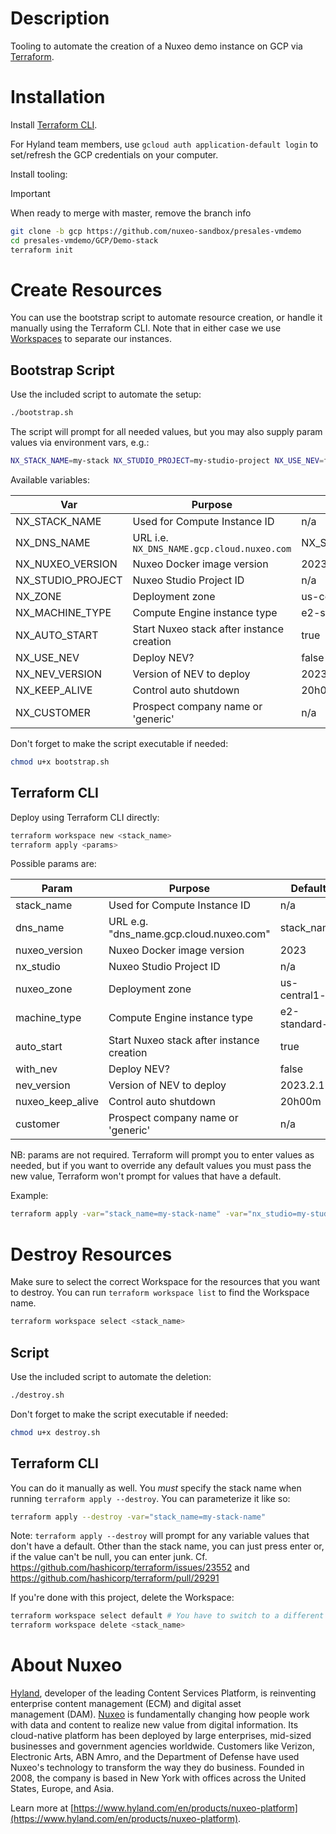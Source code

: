 # Description

Tooling to automate the creation of a Nuxeo demo instance on GCP via [Terraform](https://developer.hashicorp.com/terraform).

# Installation

Install [Terraform CLI](https://developer.hashicorp.com/terraform/tutorials/gcp-get-started/install-cli).

For Hyland team members, use `gcloud auth application-default login` to set/refresh the GCP credentials on your computer.

Install tooling:

> [!IMPORTANT]
> When ready to merge with master, remove the branch info

```bash
git clone -b gcp https://github.com/nuxeo-sandbox/presales-vmdemo
cd presales-vmdemo/GCP/Demo-stack
terraform init
```

# Create Resources

You can use the bootstrap script to automate resource creation, or handle it manually using the Terraform CLI. Note that in either case we use [Workspaces](https://developer.hashicorp.com/terraform/language/state/workspaces) to separate our instances.

## Bootstrap Script

Use the included script to automate the setup:

```bash
./bootstrap.sh
```

The script will prompt for all needed values, but you may also supply param values via environment vars, e.g.:

```bash
NX_STACK_NAME=my-stack NX_STUDIO_PROJECT=my-studio-project NX_USE_NEV=false NX_DNS_NAME=my-dns-name NX_NEV_VERSION=2023.2.1 ./bootstrap.sh
```

Available variables:

Var | Purpose | Default
--- | --- | ---
NX_STACK_NAME | Used for Compute Instance ID | n/a
NX_DNS_NAME | URL i.e. `NX_DNS_NAME.gcp.cloud.nuxeo.com` | NX_STACK_NAME
NX_NUXEO_VERSION | Nuxeo Docker image version | 2023
NX_STUDIO_PROJECT | Nuxeo Studio Project ID | n/a
NX_ZONE | Deployment zone | us-central1-a
NX_MACHINE_TYPE | Compute Engine instance type | e2-standard-2
NX_AUTO_START | Start Nuxeo stack after instance creation | true
NX_USE_NEV | Deploy NEV? | false
NX_NEV_VERSION | Version of NEV to deploy | 2023.2.1
NX_KEEP_ALIVE | Control auto shutdown | 20h00m
NX_CUSTOMER | Prospect company name or 'generic' | n/a

Don't forget to make the script executable if needed:

```bash
chmod u+x bootstrap.sh
```

## Terraform CLI

Deploy using Terraform CLI directly:

```bash
terraform workspace new <stack_name>
terraform apply <params>
```

Possible params are:

Param | Purpose | Default
--- | --- | ---
stack_name | Used for Compute Instance ID | n/a
dns_name | URL e.g. "dns_name.gcp.cloud.nuxeo.com" | stack_name
nuxeo_version | Nuxeo Docker image version | 2023
nx_studio | Nuxeo Studio Project ID | n/a
nuxeo_zone | Deployment zone | us-central1-a
machine_type | Compute Engine instance type | e2-standard-2
auto_start | Start Nuxeo stack after instance creation | true
with_nev | Deploy NEV? | false
nev_version | Version of NEV to deploy | 2023.2.1
nuxeo_keep_alive | Control auto shutdown | 20h00m
customer | Prospect company name or 'generic' | n/a

NB: params are not required. Terraform will prompt you to enter values as needed, but if you want to override any default values you must pass the new value, Terraform won't prompt for values that have a default.

Example:

```bash
terraform apply -var="stack_name=my-stack-name" -var="nx_studio=my-studio-project" -var="with_nev=false"
```

# Destroy Resources

Make sure to select the correct Workspace for the resources that you want to destroy. You can run `terraform workspace list` to find the Workspace name.

```bash
terraform workspace select <stack_name>
```

## Script

Use the included script to automate the deletion:

```bash
./destroy.sh
```

Don't forget to make the script executable if needed:

```bash
chmod u+x destroy.sh
```

## Terraform CLI

You can do it manually as well. You *must* specify the stack name when running `terraform apply --destroy`. You can parameterize it like so:

```bash
terraform apply --destroy -var="stack_name=my-stack-name"
```

Note: `terraform apply --destroy` will prompt for any variable values that don't have a default. Other than the stack name, you can just press enter or, if the value can't be null, you can enter junk. Cf. https://github.com/hashicorp/terraform/issues/23552 and https://github.com/hashicorp/terraform/pull/29291

If you're done with this project, delete the Workspace:

```bash
terraform workspace select default # You have to switch to a different Workspace before you delete
terraform workspace delete <stack_name>
```

# About Nuxeo

[Hyland](https://www.hyland.com), developer of the leading Content Services Platform, is reinventing enterprise content management (ECM) and digital asset management (DAM). [Nuxeo](https://www.hyland.com/en/products/nuxeo-platform) is fundamentally changing how people work with data and content to realize new value from digital information. Its cloud-native platform has been deployed by large enterprises, mid-sized businesses and government agencies worldwide. Customers like Verizon, Electronic Arts, ABN Amro, and the Department of Defense have used Nuxeo's technology to transform the way they do business. Founded in 2008, the company is based in New York with offices across the United States, Europe, and Asia.

Learn more at [https://www.hyland.com/en/products/nuxeo-platform](https://www.hyland.com/en/products/nuxeo-platform).


